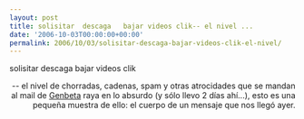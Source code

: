 ```yaml
---
layout: post
title: solisitar  descaga   bajar videos clik-- el nivel ...
date: '2006-10-03T00:00:00+00:00'
permalink: 2006/10/03/solisitar-descaga-bajar-videos-clik-el-nivel/
---
```

<p class="frase">solisitar  descaga   bajar videos clik</p><p align="right">-- el nivel de chorradas, cadenas, spam y otras atrocidades que se mandan al mail de <a href="http://genbeta.com">Genbeta</a> raya en lo absurdo (y sólo llevo 2 días ahí...), esto es una pequeña muestra de ello: el cuerpo de un mensaje que nos llegó ayer. </p>
